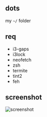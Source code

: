 ## dots
my `~/` folder
## req
- i3-gaps
- i3lock
- neofetch
- zsh
- termite 
- tint2
- feh
## screenshot 
![screenshot](http://i67.tinypic.com/2qwzq06.png)

